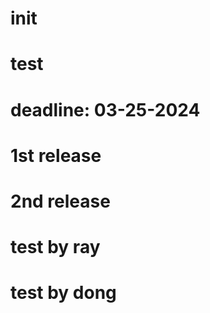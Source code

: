 # init

# test

# deadline: 03-25-2024

# 1st release

# 2nd release

# test by ray

# test by dong
